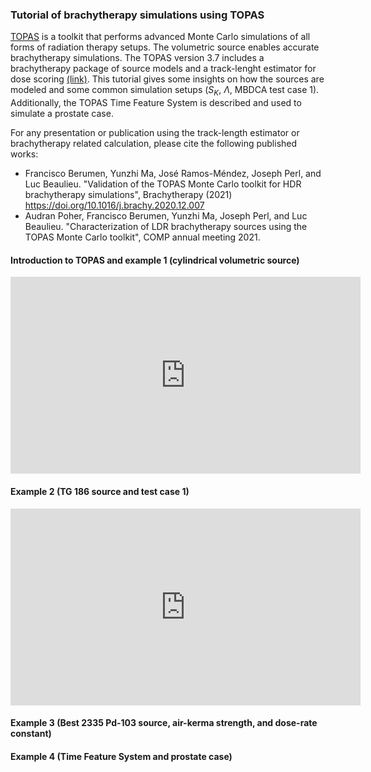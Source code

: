 ### Tutorial of brachytherapy simulations using TOPAS
[TOPAS](http://www.topasmc.org/) is a toolkit that performs advanced Monte Carlo simulations of all forms of radiation therapy setups. The volumetric source enables accurate brachytherapy simulations. The TOPAS version 3.7 includes a brachytherapy package of source models and a track-lenght estimator for dose scoring [(link)](https://topas.readthedocs.io/en/latest/examples-docs/Brachytherapy/index.html). This tutorial gives some insights on how the sources are modeled and some common simulation setups ($S_K$, $\Lambda$, MBDCA test case 1). Additionally, the TOPAS Time Feature System is described and used to simulate a prostate case.

For any presentation or publication using the track-length estimator or brachytherapy related calculation, please cite the following published works:

* Francisco Berumen, Yunzhi Ma, José Ramos-Méndez, Joseph Perl, and Luc Beaulieu. "Validation of the TOPAS Monte Carlo toolkit for HDR brachytherapy simulations", Brachytherapy (2021) https://doi.org/10.1016/j.brachy.2020.12.007 
* Audran Poher, Francisco Berumen, Yunzhi Ma, Joseph Perl, and Luc Beaulieu. "Characterization of LDR brachytherapy sources using the TOPAS Monte Carlo toolkit", COMP annual meeting 2021.

#### Introduction to TOPAS and example 1 (cylindrical volumetric source)
<p align="center">
<iframe width="560" height="315" src="https://www.youtube.com/embed/cNhewJFxeSE" title="YouTube video player" frameborder="0" allow="accelerometer; autoplay; clipboard-write; encrypted-media; gyroscope; picture-in-picture" allowfullscreen></iframe>
 </p>

#### Example 2 (TG 186 source and test case 1)
<p align="center">
<iframe width="560" height="315" src="https://www.youtube.com/embed/F2Kt8UpuwDQ" title="YouTube video player" frameborder="0" allow="accelerometer; autoplay; clipboard-write; encrypted-media; gyroscope; picture-in-picture" allowfullscreen></iframe>
 </p>

#### Example 3 (Best 2335 Pd-103 source, air-kerma strength, and dose-rate constant)

#### Example 4 (Time Feature System and prostate case)
